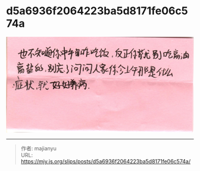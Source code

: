 # d5a6936f2064223ba5d8171fe06c574a

![d5a6936f2064223ba5d8171fe06c574a.png](../../images/d5a6936f2064223ba5d8171fe06c574a.png)

---

> 作者: majianyu  
> URL: https://mjy.js.org/slips/posts/d5a6936f2064223ba5d8171fe06c574a/  

